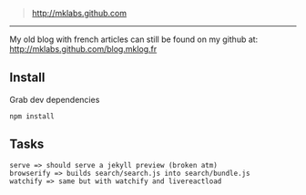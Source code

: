 
> http://mklabs.github.com

---

My old blog with french articles can still be found on my github at: http://mklabs.github.com/blog.mklog.fr

## Install

Grab dev dependencies

    npm install

## Tasks

    serve => should serve a jekyll preview (broken atm)
    browserify => builds search/search.js into search/bundle.js
    watchify => same but with watchify and livereactload

